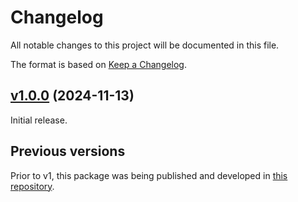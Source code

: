 # Changelog

All notable changes to this project will be documented in this file.

The format is based on [Keep a Changelog](https://keepachangelog.com/en/1.0.0/).

## [v1.0.0](https://github.com/livebook-dev/vega_lite_convert/tree/v1.0.0) (2024-11-13)

Initial release.

## Previous versions

Prior to v1, this package was being published and developed in [this repository](https://github.com/simonprev/vega_lite_convert).
